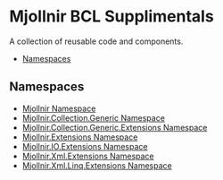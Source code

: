 Mjollnir BCL Supplimentals
====

A collection of reusable code and components.

* [Namespaces](#Namespaces)

<a name="Namespace">Namespaces</a>
----

* [Mjollnir Namespace](Mjollnir/README.md)
* [Mjollnir.Collection.Generic Namespace](Mjollnir/Collection/Generic/README.md)
* [Mjollnir.Collection.Generic.Extensions Namespace](Mjollnir/Collection/Generic/Extensions/README.md)
* [Mjollnir.Extensions Namespace](Mjollnir/Extensions/README.md)
* [Mjollnir.IO.Extensions Namespace](Mjollnir/IO/Extensions/README.md)
* [Mjollnir.Xml.Extensions Namespace](Mjollnir/Xml/Extensions/README.md)
* [Mjollnir.Xml.Linq.Extensions Namespace](Mjollnir/Xml/Extensions/README.md)
